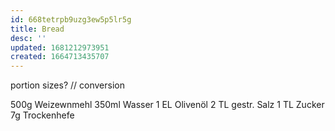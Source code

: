 ```yaml
---
id: 668tetrpb9uzg3ew5p5lr5g
title: Bread
desc: ''
updated: 1681212973951
created: 1664713435707
---
```

portion sizes? // conversion

500g Weizewnmehl
350ml Wasser
1 EL Olivenöl
2 TL gestr. Salz
1 TL Zucker
7g Trockenhefe
